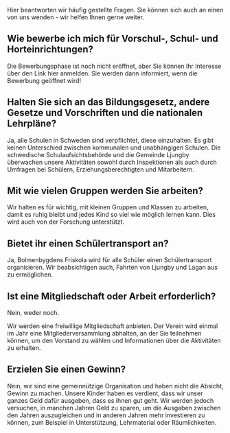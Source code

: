 ---
---
Hier beantworten wir häufig gestellte Fragen. Sie können sich auch an einen von uns wenden - wir helfen Ihnen gerne weiter.


## Wie bewerbe ich mich für Vorschul-, Schul- und Horteinrichtungen?

Die Bewerbungsphase ist noch nicht eröffnet, aber Sie können Ihr Interesse über den Link hier anmelden. Sie werden dann informiert, wenn die Bewerbung geöffnet wird!



## Halten Sie sich an das Bildungsgesetz, andere Gesetze und Vorschriften und die nationalen Lehrpläne?



Ja, alle Schulen in Schweden sind verpflichtet, diese einzuhalten. Es gibt keinen Unterschied zwischen kommunalen und unabhängigen Schulen. Die schwedische Schulaufsichtsbehörde und die Gemeinde Ljungby überwachen unsere Aktivitäten sowohl durch Inspektionen als auch durch Umfragen bei Schülern, Erziehungsberechtigten und Mitarbeitern. 



## Mit wie vielen Gruppen werden Sie arbeiten?



Wir halten es für wichtig, mit kleinen Gruppen und Klassen zu arbeiten, damit es ruhig bleibt und jedes Kind so viel wie möglich lernen kann. Dies wird auch von der Forschung unterstützt. 




## Bietet ihr einen Schülertransport an? 



Ja, Bolmenbygdens Friskola wird für alle Schüler einen Schülertransport organisieren. Wir beabsichtigen auch, Fahrten von Ljungby und Lagan aus zu ermöglichen. 


## Ist eine Mitgliedschaft oder Arbeit erforderlich?



Nein, weder noch.

Wir werden eine freiwillige Mitgliedschaft anbieten. Der Verein wird einmal im Jahr eine Mitgliederversammlung abhalten, an der Sie teilnehmen können, um den Vorstand zu wählen und Informationen über die Aktivitäten zu erhalten.


## Erzielen Sie einen Gewinn?


Nein, wir sind eine gemeinnützige Organisation und haben nicht die Absicht, Gewinn zu machen. Unsere Kinder haben es verdient, dass wir unser ganzes Geld dafür ausgeben, dass es ihnen gut geht. Wir werden jedoch versuchen, in manchen Jahren Geld zu sparen, um die Ausgaben zwischen den Jahren auszugleichen und in anderen Jahren mehr investieren zu können, zum Beispiel in Unterstützung, Lehrmaterial oder Räumlichkeiten.
